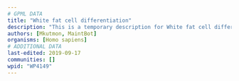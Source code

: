 ```yaml
---
# GPML DATA
title: "White fat cell differentiation"
description: "This is a temporary description for White fat cell differentiation"
authors: [Mkutmon, MaintBot]
organisms: [Homo sapiens]
# ADDITIONAL DATA
last-edited: 2019-09-17
communities: []
wpid: "WP4149"
---
```

